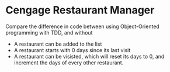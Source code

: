 # Cengage Restaurant Manager #

Compare the difference in code between using Object-Oriented programming with TDD, and without

- A restaurant can be added to the list
- A restaurant starts with 0 days since its last visit
- A restaurant can be visisted, which will reset its days to 0, and increment the days of every other restaurant.